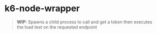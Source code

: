 # k6-node-wrapper

> **__WIP:__** Spawns a child process to call and get a token then executes the load test on the requested endpoint
